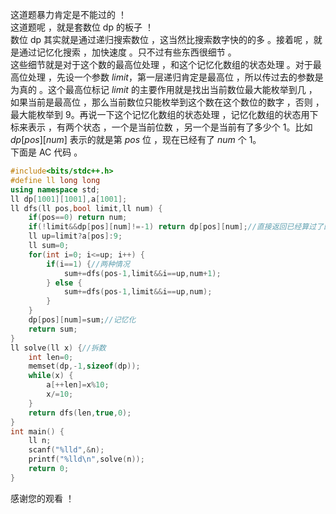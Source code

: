 这道题暴力肯定是不能过的 ！  
这道题呢 ，就是套数位 dp 的板子 ！  
数位 dp 其实就是通过递归搜索数位 ，这当然比搜索数字快的的多 。接着呢 ，就是通过记忆化搜索 ，加快速度 。只不过有些东西很细节 。  
这些细节就是对于这个数的最高位处理 ，和这个记忆化数组的状态处理 。对于最高位处理 ，先设一个参数 $limit$，第一层递归肯定是最高位 ，所以传过去的参数是为真的 。这个最高位标记 $limit$ 的主要作用就是找出当前数位最大能枚举到几 ，如果当前是最高位 ，那么当前数位只能枚举到这个数在这个数位的数字 ，否则 ，最大能枚举到 $9$。再说一下这个记忆化数组的状态处理 ，记忆化数组的状态用下标来表示 ，有两个状态 ，一个是当前位数 ，另一个是当前有了多少个 $1$。比如 $dp\left[pos\right]\left[num\right]$ 表示的就是第 $pos$ 位 ，现在已经有了 $num$ 个 $1$。   
下面是 AC 代码 。
```cpp
#include<bits/stdc++.h>
#define ll long long
using namespace std;
ll dp[1001][1001],a[1001];
ll dfs(ll pos,bool limit,ll num) {
	if(pos==0) return num;
	if(!limit&&dp[pos][num]!=-1) return dp[pos][num];//直接返回已经算过了的结果
	ll up=limit?a[pos]:9;
	ll sum=0;
	for(int i=0; i<=up; i++) {
		if(i==1) {//两种情况
			sum+=dfs(pos-1,limit&&i==up,num+1);
		} else {
			sum+=dfs(pos-1,limit&&i==up,num);
		}
	}
	dp[pos][num]=sum;//记忆化
	return sum;
}
ll solve(ll x) {//拆数
	int len=0;
	memset(dp,-1,sizeof(dp));
	while(x) {
		a[++len]=x%10;
		x/=10;
	}
	return dfs(len,true,0);
}
int main() {
	ll n;
	scanf("%lld",&n);
	printf("%lld\n",solve(n));
	return 0;
}
```
感谢您的观看 ！